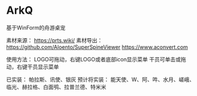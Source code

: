 # ArkQ
基于WinForm的舟游桌宠

素材来源：
https://prts.wiki/
素材导出：
https://github.com/Aloento/SuperSpineViewer
https://www.aconvert.com

使用方法：
LOGO可拖动，右键LOGO或者底部icon显示菜单
干员可单击或拖动，右键干员显示菜单

已实装：
帕拉斯、讯使、银灰
预计将实装：
能天使、W、阿、吽、水月、嵯峨、临光、赫拉格、白面鸮、拉普兰德、特米米

